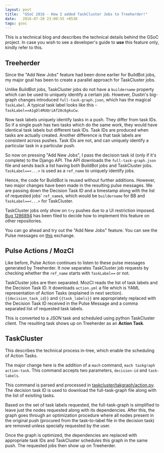 ```yaml
---
layout: post
title:  "GSoC 2016 - How I added TaskCluster Jobs to Treeherder!"
date:   2016-07-20 23:00:55 +0530
tags: gsoc
---
```


This is a technical blog and describes the technical details behind the GSoC project. In case you wish to see a developer's guide to **use** this feature only, kindly refer to this.

## Treeherder

Since the "Add New Jobs" feature had been done earlier for BuildBot jobs, my major goal has been to create a parallel approach for TaskCluster jobs.

Unlike BuildBot jobs, TaskCluster jobs do not have a `buildername` property which can be used to uniquely identify a certain job. However, Dustin's big-graph changes introduced `full-task-graph.json`, which has the magical `TaskLabel`. A typical task label looks like this - `TaskLabel==A1gDl4RUQriAf28c6gkuCw`.

Now task labels uniquely identify tasks in a push. They differ from task IDs. So if a single push has two tasks which do the same work, they would have identical task labels but different task IDs. Task IDs are produced when tasks are actually created. Another difference is that task labels are consistent across pushes. Task IDs are not, and can uniquely identify a particular task in a particular push.

So now on pressing "Add New Jobs", I pass the decision task id (only if it's complete) to the Django API. The API downloads the `full-task-graph.json` file and sends back a list having both BuildBot jobs and TaskCluster jobs. `TaskLabel==<...>` is used as a `ref_name` to uniquely identify jobs.

Hence, the code for BuildBot is reused without further additions. However, two major changes have been made in the resulting pulse messages. We are passing down the Decision Task ID and a timestamp along with the list of requested jobs' `ref_name`s, which would be `buildername` for BB and `TaskLabel==<...>` for TaskCluster.

TaskCluster jobs only show on `try` pushes due to a UI restriction imposed. [Bug 1286894](https://bugzilla.mozilla.org/show_bug.cgi?id=1286894) has been filed to decide how to implement this feature on other repositories.

You can go ahead and try out the "Add New Jobs" feature. You can see the Pulse messages on [this](https://tools.taskcluster.net/pulse-inspector/#!((exchange:exchange/treeherder/v1/resultset-runnable-job-actions,routingKeyPattern:%23))) exchange.

## Pulse Actions / MozCI

Like before, Pulse Action continues to listen to these pulse messages generated by Treeherder. It now separates TaskCluster job requests by checking whether the `ref_name` starts with `TaskLabel==` or not.

TaskCluster jobs are then separated. MozCI reads the list of task labels and the Decision Task ID. It downloads `action.yml` a file which is YAML representation of Action Tasks (explained in next section). `{{decision_task_id}}` and `{{task_labels}}` are appropriately replaced with the Decision Task ID received in the Pulse Message and a comma separated list of requested task labels.

This is converted to a JSON task and scheduled using python TaskCluster client. The resulting task shows up on Treeherder as an **Action Task**.

## TaskCluster

This describes the technical process in-tree, which enable the scheduling of Action Tasks.

The major change here is the addition of a `mach` command, `mach taskgraph action-task`. This command accepts two parameters, `decision-id` and `task-labels`.

This command is parsed and processed in [taskcluster/takgraph/action.py](https://dxr.mozilla.org/mozilla-central/source/taskcluster/taskgraph/action.py). The decision task ID is used to download the full-task-graph file along with the list of exisiting tasks.

Based on the set of task labels requested, the full-task-graph is simplified to leave just the nodes requested along with its dependencies. After this, the graph goes through an optimization procedure where all nodes present in the original push (procured from the task-to-label file in the decision task) are removed unless specially requested by the user.

Once the graph is optimized, the dependencies are replaced with appropriate task IDs and TaskCluster schedules this graph in the same push. The requested jobs then show up on Treeherder.
